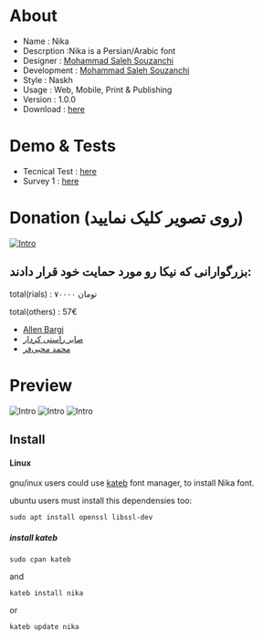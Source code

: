 # About

- Name : Nika 
- Descrption :Nika is a Persian/Arabic font
- Designer : [Mohammad Saleh Souzanchi](http://github.com/zoghal)
- Development : [Mohammad Saleh Souzanchi](http://github.com/zoghal)
- Style : Naskh
- Usage : Web, Mobile, Print & Publishing
- Version : 1.0.0
- Download : [here](https://github.com/font-store/font-nika/releases/latest)



#  Demo & Tests

- Tecnical Test : [here](http://font-store.github.io/font-nika/online/)
- Survey 1 : [here](http://font-store.github.io/font-nika/tests/)



# Donation (روی تصویر کلیک نمایید)

[![Intro](docs/4.png)](https://www.payping.ir/d/VWZB)


## بزرگوارانی که نیکا رو مورد حمایت خود  قرار دادند:





total(rials) : ۷۰۰۰۰ تومان

total(others) : 57€
    
- [Allen Bargi](https://github.com/aziz)
- [صابر راستی کردار](https://github.com/rastikerdar)
- [محمد محبی‌فر](https://github.com/mohebifar)



# Preview
![Intro](docs/1.png)
![Intro](docs/2.png)
![Intro](docs/3.png)


## Install

#### Linux
gnu/inux users could use [kateb](https://github.com/kiamazi/kateb) font manager, to install Nika font.

ubuntu users must install this dependensies too:
```
sudo apt install openssl libssl-dev
````

##### install kateb
```
sudo cpan kateb
```
and
```
kateb install nika
```
or
```
kateb update nika
```
